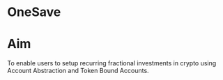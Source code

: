 # OneSave 

# Aim

To enable users to setup recurring fractional investments in crypto using Account Abstraction and Token Bound Accounts.
